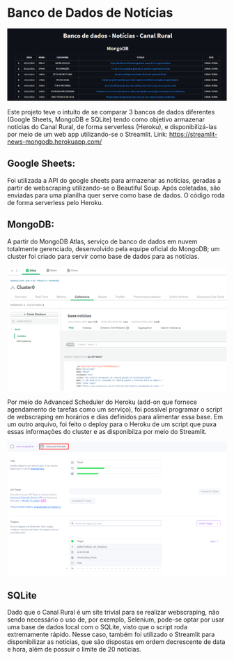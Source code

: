 # Banco de Dados de Notícias

<p align="center">
  <img src="/mongo.png" />
</p>

Este projeto teve o intuito de se comparar 3 bancos de dados diferentes (Google Sheets, MongoDB e SQLite) tendo como objetivo armazenar notícias do Canal Rural, de forma serverless (Heroku), e disponibilizá-las por meio de um web app utilizando-se o Streamlit. Link: https://streamlit-news-mongodb.herokuapp.com/

## Google Sheets:
Foi utilizada a API do google sheets para armazenar as notícias, geradas a partir de webscraping utilizando-se o Beautiful Soup. Após coletadas, são enviadas para uma planilha quer serve como base de dados. O código roda de forma serverless pelo Heroku.

## MongoDB:
A partir do MongoDB Atlas, serviço de banco de dados em nuvem totalmente gerenciado, desenvolvido pela equipe oficial do MongoDB; um cluster foi criado para servir como base de dados para as notícias. 

<p align="center">
  <img src="/atlas.png" />
</p>

Por meio do Advanced Scheduler do Heroku (add-on que fornece agendamento de tarefas como um serviço), foi possível programar o script de webscraping em horários e dias definidos para alimentar essa base. Em um outro arquivo, foi feito o deploy para o Heroku de um script que puxa essas informações do cluster e as disponibilza por meio do Streamlit. 

<p align="center">
  <img src="/advanced.png" />
</p>

## SQLite
Dado que o Canal Rural é um site trivial para se realizar webscraping, não sendo necessário o uso de, por exemplo, Selenium, pode-se optar por usar uma base de dados local com o SQLite, visto que o script roda extremamente rápido. Nesse caso, também foi utilizado o Streamlit para disponibilizar as notícias, que são dispostas em ordem decrescente de data e hora, além de possuir o limite de 20 notícias.  
